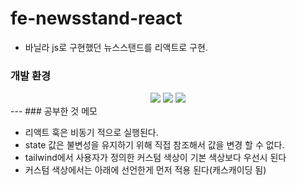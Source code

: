 # fe-newsstand-react
- 바닐라 js로 구현했던 뉴스스탠드를 리액트로 구현.

### 개발 환경
<div align=center> 
  <img src="https://img.shields.io/badge/createreactapp-09D3AC?style=for-the-badge&logo=createreactapp&logoColor=white">
  <img src="https://img.shields.io/badge/tailwindcss-06B6D4?style=for-the-badge&logo=tailwindcss&logoColor=white">
  <img src="https://img.shields.io/badge/typescript-3178C6?style=for-the-badge&logo=typescript&logoColor=white">
  </div>
---
### 공부한 것 메모

- 리액트 훅은 비동기 적으로 실행된다.
- state 값은 불변성을 유지하기 위해 직접 참조해서 값을 변경 할 수 없다.
- tailwind에서 사용자가 정의한 커스텀 색상이 기본 색상보다 우선시 된다
- 커스텀 색상에서는 아래에 선언한게 먼저 적용 된다(캐스캐이딩 됨)
